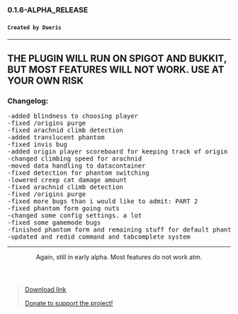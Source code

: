 <h3>0.1.6-ALPHA_RELEASE<h3>
<h4><code>Created by Dueris</code><h4>
<hr>
<h2>THE PLUGIN WILL RUN ON SPIGOT AND BUKKIT, BUT MOST FEATURES WILL NOT WORK. USE AT YOUR OWN RISK</h2>
<h3>Changelog:</h3>
<pre>
-added blindness to choosing player
-fixed /origins purge
-fixed arachnid climb detection
-added translucent phantom
-fixed invis bug
-added origin player scoreboard for keeping track of origin players
-changed climbing speed for arachnid
-moved data handling to datacontainer
-fixed detection for phantom switching
-lowered creep cat damage amount
-fixed arachnid climb detection
-fixed /origins purge
-fixed more bugs than i would like to admit: PART 2
-fixed phantom form going nuts
-changed some config settings. a lot
-fixed some gamemode bugs
-finished phantom form and remaining stuff for default phantom
-updated and redid command and tabcomplete system
</pre>
<hr>
<header>Again, still in early alpha. Most features do not work atm.</header>
<blockquote><a href="https://modrinth.com/plugins/GenesisMC" rel="noopener nofollow ugc">Download link</a>

<a href="https://streamelements.com/purplewolfmc/tip" rel="noopener nofollow ugc">Donate to support the project!</a>
</blockquote>
